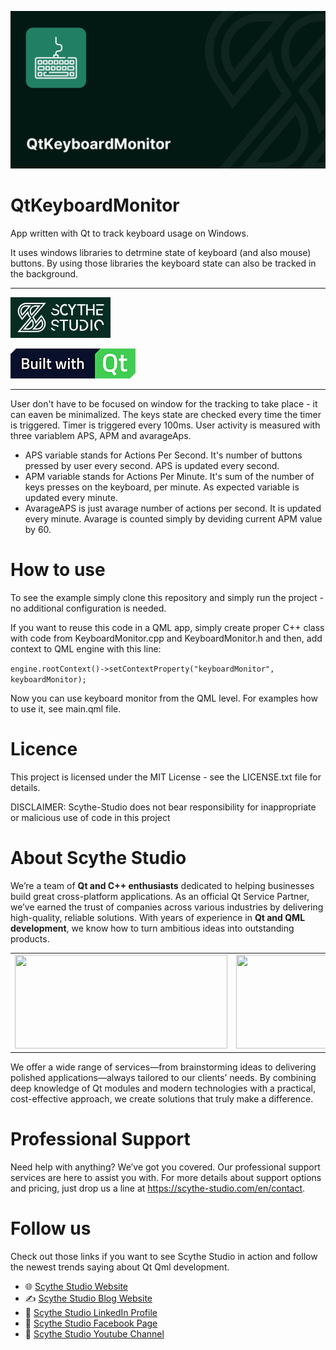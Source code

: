 ![Qt Keyboard Monitor](./pictures/Qt-Keyboard-Monitor.jpg)

# QtKeyboardMonitor
App written with Qt to track keyboard usage on Windows.

It uses windows libraries to detrmine state of keyboard (and also mouse) buttons.
By using those libraries the keyboard state can also be tracked in the background.

---

[![Scythe Studio](./pictures/ss-logo.jpg)](https://scythe-studio.com)

[![Built with Qt](./pictures/built-with-qt.png)](https://qt.io)

---

User don't have to be focused on window for the tracking to take place - it can eaven be minimalized.
The keys state are checked every time the timer is triggered. Timer is triggered every 100ms.
User activity is measured with three variablem APS, APM and avarageAps.

- APS variable stands for Actions Per Second. It's number of buttons pressed by user every second. APS is updated every second.
- APM variable stands for Actions Per Minute. It's sum of the number of keys presses on the keyboard, per minute. As expected variable is updated every minute.
- AvarageAPS is just avarage number of actions per second. It is updated every minute. Avarage is counted simply by deviding current APM value by 60.

# How to use
To see the example simply clone this repository and simply run the project - no additional configuration is needed.

If you want to reuse this code in a QML app, simply create proper C++ class with code from KeyboardMonitor.cpp and KeyboardMonitor.h and then, add context to QML engine with this line:

`engine.rootContext()->setContextProperty("keyboardMonitor", keyboardMonitor);`

Now you can use keyboard monitor from the QML level. For examples how to use it, see main.qml file.

# Licence
This project is licensed under the MIT License - see the LICENSE.txt file for details.
 
 DISCLAIMER: Scythe-Studio does not bear responsibility for inappropriate or malicious use of code in this project

# About Scythe Studio
We’re a team of **Qt and C++ enthusiasts** dedicated to helping businesses build great cross-platform applications. As an official Qt Service Partner, we’ve earned the trust of companies across various industries by delivering high-quality, reliable solutions. With years of experience in **Qt and QML development**, we know how to turn ambitious ideas into outstanding products.

<table style="margin: 0 auto; border:0;">
    <tr style="border:0">
        <td style="border:0">
            <a href="https://scythe-studio.com">
                <img width="340" height="150"
                    src="https://user-images.githubusercontent.com/45963332/221174257-c1e1a9d9-0efa-4b25-996b-4b364ccb325c.svg">
            </a>
        </td>
        <td style="border:0">
            <a href="https://clutch.co/profile/scythe-studio">
                <img height="150" width="150"
                    src="https://github.com/user-attachments/assets/023e102e-84c1-4e7e-b9de-cae476e681e7">
            </a>
        </td>
        <td style="border:0">
            <a href="https://scythe-studio.com/en/iso">
                <img src="https://github.com/user-attachments/assets/a5388270-4be7-4f37-bbfa-6e41a820ca36">
            </a>
        </td>
        <td style="border:0">
            <a href="https://scythe-studio.com/en/iso">
                <img src="https://github.com/user-attachments/assets/a5388270-4be7-4f37-bbfa-6e41a820ca36">
            </a>
        </td>
    </tr>
</table>

We offer a wide range of services—from brainstorming ideas to delivering polished applications—always tailored to our clients’ needs. By combining deep knowledge of Qt modules and modern technologies with a practical, cost-effective approach, we create solutions that truly make a difference.

# Professional Support
Need help with anything? We’ve got you covered. Our professional support services are here to assist you with. For more details about support options and pricing, just drop us a line at https://scythe-studio.com/en/contact.

# Follow us
Check out those links if you want to see Scythe Studio in action and follow the newest trends saying about Qt Qml development.

* 🌐 [Scythe Studio Website](https://scythe-studio.com/en/)
* ✍️  [Scythe Studio Blog Website](https://scythe-studio.com/en/blog)
* 👔 [Scythe Studio LinkedIn Profile](https://www.linkedin.com/company/scythestudio/mycompany/)
* 👔 [Scythe Studio Facebook Page](https://www.facebook.com/ScytheStudiio)
* 🎥 [Scythe Studio Youtube Channel](https://www.youtube.com/channel/UCf4OHosddUYcfmLuGU9e-SQ/featured)
